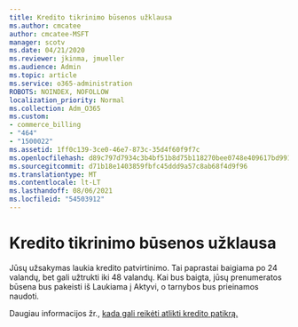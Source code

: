 ```yaml
---
title: Kredito tikrinimo būsenos užklausa
ms.author: cmcatee
author: cmcatee-MSFT
manager: scotv
ms.date: 04/21/2020
ms.reviewer: jkinma, jmueller
ms.audience: Admin
ms.topic: article
ms.service: o365-administration
ROBOTS: NOINDEX, NOFOLLOW
localization_priority: Normal
ms.collection: Adm_O365
ms.custom:
- commerce_billing
- "464"
- "1500022"
ms.assetid: 1ff0c139-3ce0-46e7-873c-35d4f60f9f7c
ms.openlocfilehash: d89c797d7934c3b4bf51b8d75b118270bee0748e409617bd991b9eb1a38ce5c9
ms.sourcegitcommit: d71b18e1403859fbfc45ddd9a57c8ab68f4d9f96
ms.translationtype: MT
ms.contentlocale: lt-LT
ms.lasthandoff: 08/06/2021
ms.locfileid: "54503912"
---
```

# <a name="credit-check-status-request"></a>Kredito tikrinimo būsenos užklausa

Jūsų užsakymas laukia kredito patvirtinimo. Tai paprastai baigiama po 24 valandų, bet gali užtrukti iki 48 valandų. Kai bus baigta, jūsų prenumeratos būsena bus pakeisti iš Laukiama į Aktyvi, o tarnybos bus prieinamos naudoti.

Daugiau informacijos žr., [kada gali reikėti atlikti kredito patikrą.](/microsoft-365/commerce/billing-and-payments/pay-for-your-subscription#pay-by-invoice-check-or-eft)
